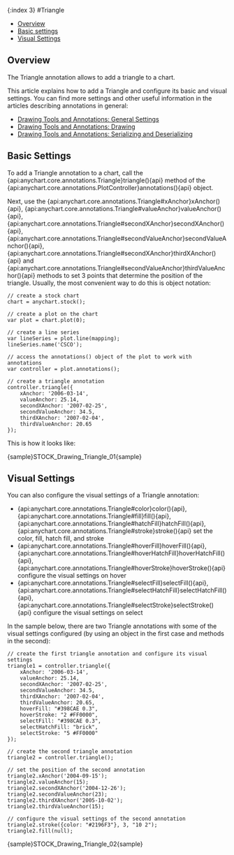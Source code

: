 {:index 3}
#Triangle

* [Overview](#overview)
* [Basic settings](#basic_settings)
* [Visual Settings](#visual_settings)

## Overview

The Triangle annotation allows to add a triangle to a chart.

This article explains how to add a Triangle and configure its basic and visual settings. You can find more settings and other useful information in the articles describing annotations in general:

* [Drawing Tools and Annotations: General Settings](General_Settings)
* [Drawing Tools and Annotations: Drawing](Drawing)
* [Drawing Tools and Annotations: Serializing and Deserializing](Serializing_Deserializing)

## Basic Settings

To add a Triangle annotation to a chart, call the {api:anychart.core.annotations.Triangle}triangle(){api} method of the {api:anychart.core.annotations.PlotController}annotations(){api} object.

Next, use the {api:anychart.core.annotations.Triangle#xAnchor}xAnchor(){api}, {api:anychart.core.annotations.Triangle#valueAnchor}valueAnchor(){api}, {api:anychart.core.annotations.Triangle#secondXAnchor}secondXAnchor(){api}, {api:anychart.core.annotations.Triangle#secondValueAnchor}secondValueAnchor(){api}, {api:anychart.core.annotations.Triangle#secondXAnchor}thirdXAnchor(){api} and {api:anychart.core.annotations.Triangle#secondValueAnchor}thirdValueAnchor(){api} methods to set 3 points that determine the position of the triangle. Usually, the most convenient way to do this is object notation:

```
// create a stock chart
chart = anychart.stock();

// create a plot on the chart
var plot = chart.plot(0);

// create a line series
var lineSeries = plot.line(mapping);
lineSeries.name('CSCO');

// access the annotations() object of the plot to work with annotations
var controller = plot.annotations();

// create a triangle annotation
controller.triangle({
    xAnchor: '2006-03-14',
    valueAnchor: 25.14,
    secondXAnchor: '2007-02-25',
    secondValueAnchor: 34.5,
    thirdXAnchor: '2007-02-04',
    thirdValueAnchor: 20.65
});
```

This is how it looks like:

{sample}STOCK\_Drawing\_Triangle\_01{sample}

## Visual Settings

You can also configure the visual settings of a Triangle annotation:

* {api:anychart.core.annotations.Triangle#color}color(){api}, {api:anychart.core.annotations.Triangle#fill}fill(){api}, {api:anychart.core.annotations.Triangle#hatchFill}hatchFill(){api}, {api:anychart.core.annotations.Triangle#stroke}stroke(){api} set the color, fill, hatch fill, and stroke
* {api:anychart.core.annotations.Triangle#hoverFill}hoverFill(){api}, {api:anychart.core.annotations.Triangle#hoverHatchFill}hoverHatchFill(){api}, {api:anychart.core.annotations.Triangle#hoverStroke}hoverStroke(){api} configure the visual settings on hover
* {api:anychart.core.annotations.Triangle#selectFill}selectFill(){api}, {api:anychart.core.annotations.Triangle#selectHatchFill}selectHatchFill(){api}, {api:anychart.core.annotations.Triangle#selectStroke}selectStroke(){api} configure the visual settings on select

In the sample below, there are two Triangle annotations with some of the visual settings configured (by using an object in the first case and methods in the second):

```
// create the first triangle annotation and configure its visual settings
triangle1 = controller.triangle({
    xAnchor: '2006-03-14',
    valueAnchor: 25.14,
    secondXAnchor: '2007-02-25',
    secondValueAnchor: 34.5,
    thirdXAnchor: '2007-02-04',
    thirdValueAnchor: 20.65,
    hoverFill: "#398CAE 0.3",
    hoverStroke: "2 #FF0000",
    selectFill: "#398CAE 0.3",
    selectHatchFill: "brick",
    selectStroke: "5 #FF0000"
});

// create the second triangle annotation
triangle2 = controller.triangle();

// set the position of the second annotation
triangle2.xAnchor('2004-09-15');
triangle2.valueAnchor(15);
triangle2.secondXAnchor('2004-12-26');
triangle2.secondValueAnchor(23);
triangle2.thirdXAnchor('2005-10-02');
triangle2.thirdValueAnchor(15);

// configure the visual settings of the second annotation
triangle2.stroke({color: "#2196F3"}, 3, "10 2");
triangle2.fill(null);
```

{sample}STOCK\_Drawing\_Triangle\_02{sample}